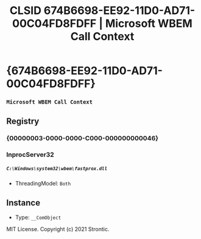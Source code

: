 ﻿---
title: "CLSID 674B6698-EE92-11D0-AD71-00C04FD8FDFF | Microsoft WBEM Call Context"
excerpt: What is COM-Object CLSID 674B6698-EE92-11D0-AD71-00C04FD8FDFF?
---

# {674B6698-EE92-11D0-AD71-00C04FD8FDFF}

### `Microsoft WBEM Call Context`

## Registry


### {00000003-0000-0000-C000-000000000046}


### InprocServer32

##### `C:\Windows\system32\wbem\fastprox.dll`
* ThreadingModel: `Both`

## Instance

* Type: `__ComObject`

MIT License. Copyright (c) 2021 Strontic.


